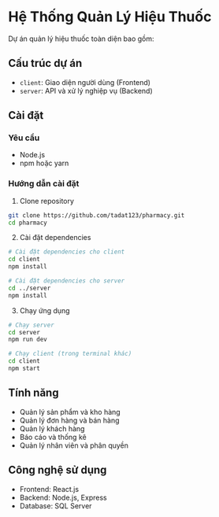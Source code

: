 # Hệ Thống Quản Lý Hiệu Thuốc

Dự án quản lý hiệu thuốc toàn diện bao gồm:

## Cấu trúc dự án

- `client`: Giao diện người dùng (Frontend)
- `server`: API và xử lý nghiệp vụ (Backend)

## Cài đặt

### Yêu cầu
- Node.js
- npm hoặc yarn

### Hướng dẫn cài đặt

1. Clone repository
```bash
git clone https://github.com/tadat123/pharmacy.git
cd pharmacy
```

2. Cài đặt dependencies

```bash
# Cài đặt dependencies cho client
cd client
npm install

# Cài đặt dependencies cho server
cd ../server
npm install
```

3. Chạy ứng dụng

```bash
# Chạy server
cd server
npm run dev

# Chạy client (trong terminal khác)
cd client
npm start
```

## Tính năng

- Quản lý sản phẩm và kho hàng
- Quản lý đơn hàng và bán hàng
- Quản lý khách hàng
- Báo cáo và thống kê
- Quản lý nhân viên và phân quyền

## Công nghệ sử dụng

- Frontend: React.js
- Backend: Node.js, Express
- Database: SQL Server 